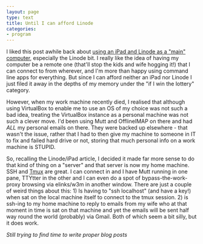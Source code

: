 ```yaml
---
layout: page
type: text
title: Until I can afford Linode
categories: 
- program
---
```

I liked this post awhile back about [using an iPad and Linode as a "main" computer](http://yieldthought.com/post/12239282034/swapped-my-macbook-for-an-ipad), especially the Linode bit. I really like the idea of having my computer be a remote one (that'll stop the kids and wife hogging it!) that I can connect to from wherever, and I'm more than happy using command line apps for everything. But since I can afford neither an iPad nor Linode I just filed it away in the depths of my memory under the "if I win the lottery" category.

However, when my work machine recently died, I realised that although using VirtualBox to enable me to use an OS of my choice was not such a bad idea, treating the VirtualBox instance as a personal machine was not such a clever move. I'd been using Mutt and OfflineIMAP on there and had _ALL_ my personal emails on there. They were backed up elsewhere - that wasn't the issue, rather that I had to then give my machine to someone in IT to fix and failed hard drive or not, storing that much personal info on a work machine is STUPID.

So, recalling the Linode/iPad article, I decided it made far more sense to do that kind of thing on a "server" and that server is now my home machine. SSH and [Tmux](http://robots.thoughtbot.com/post/2641409235/a-tmux-crash-course) are great. I can connect in and I have Mutt running in one pane, TTYtter in the other and I can even do a spot of bypass-the-work-proxy browsing via elinks/w3m in another window. There are just a couple of weird things about this: 1) Is having to "ssh localhost" (and have a key!) when sat on the local machine itself to connect to the tmux session. 2) is ssh-ing to my home machine to reply to emails from my wife who at that moment in time is sat on that machine and yet the emails will be sent half way round the world (probably) via Gmail. Both of which seem a bit silly, but it does work.

_Still trying to find time to write proper blog posts_ 

